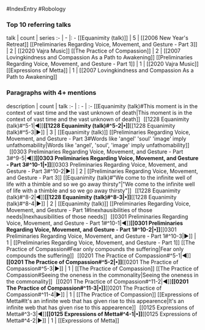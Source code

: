 #IndexEntry #Robology

### Top 10 referring talks
talk | count | series
:- | - |: -
[[Equanimity (talk)]] | 5 | [[2006 New Year's Retreat]]
[[Preliminaries Regarding Voice, Movement, and Gesture - Part 3]] | 2 | [[2020 Vajra Music]]
[[The Practice of Compassion]] | 2 | [[2007 Lovingkindness and Compassion As a Path to Awakening]]
[[Preliminaries Regarding Voice, Movement, and Gesture - Part 1]] | 1 | [[2020 Vajra Music]]
[[Expressions of Metta]] | 1 | [[2007 Lovingkindness and Compassion As a Path to Awakening]]

### Paragraphs with 4+ mentions
description | count | talk
:- | : - | :-
[[Equanimity (talk)#This moment is in the context of vast time and the vast unknown of death\|This moment is in the context of vast time and the vast unknown of death]] &nbsp;&nbsp;[[1228 Equanimity (talk)#^5-1\|◀]]**[[1228 Equanimity (talk)#^5-2\|•]]**[[1228 Equanimity (talk)#^5-3\|▶]] | 3 | [[Equanimity (talk)]]
[[Preliminaries Regarding Voice, Movement, and Gesture - Part 3#Words like 'angel' 'soul' 'image' imply unfathomability\|Words like 'angel', 'soul', 'image' imply unfathomability]] &nbsp;&nbsp;[[0303 Preliminaries Regarding Voice, Movement, and Gesture - Part 3#^9-5\|◀]]**[[0303 Preliminaries Regarding Voice, Movement, and Gesture - Part 3#^10-1\|•]]**[[0303 Preliminaries Regarding Voice, Movement, and Gesture - Part 3#^10-2\|▶]] | 2 | [[Preliminaries Regarding Voice, Movement, and Gesture - Part 3]]
[[Equanimity (talk)#"We come to the infinite well of life with a thimble and so we go away thirsty"\|"We come to the infinite well of life with a thimble and so we go away thirsty"]] &nbsp;&nbsp;[[1228 Equanimity (talk)#^8-2\|◀]]**[[1228 Equanimity (talk)#^8-3\|•]]**[[1228 Equanimity (talk)#^8-4\|▶]] | 2 | [[Equanimity (talk)]]
[[Preliminaries Regarding Voice, Movement, and Gesture - Part 1#Inexhausibilities of those needs\|Inexhausibilities of those needs]] &nbsp;&nbsp;[[0301 Preliminaries Regarding Voice, Movement, and Gesture - Part 1#^10-1\|◀]]**[[0301 Preliminaries Regarding Voice, Movement, and Gesture - Part 1#^10-2\|•]]**[[0301 Preliminaries Regarding Voice, Movement, and Gesture - Part 1#^10-3\|▶]] | 1 | [[Preliminaries Regarding Voice, Movement, and Gesture - Part 1]]
[[The Practice of Compassion#Fear only compounds the suffering\|Fear only compounds the suffering]] &nbsp;&nbsp;[[0201 The Practice of Compassion#^5-1\|◀]]**[[0201 The Practice of Compassion#^5-2\|•]]**[[0201 The Practice of Compassion#^5-3\|▶]] | 1 | [[The Practice of Compassion]]
[[The Practice of Compassion#Seeing the oneness in the commonality\|Seeing the oneness in the commonality]] &nbsp;&nbsp;[[0201 The Practice of Compassion#^11-2\|◀]]**[[0201 The Practice of Compassion#^11-3\|•]]**[[0201 The Practice of Compassion#^11-4\|▶]] | 1 | [[The Practice of Compassion]]
[[Expressions of Metta#It's an infinite web that has given rise to this appearence\|It's an infinite web that has given rise to this appearence]] &nbsp;&nbsp;[[0125 Expressions of Metta#^3-3\|◀]]**[[0125 Expressions of Metta#^4-1\|•]]**[[0125 Expressions of Metta#^4-2\|▶]] | 1 | [[Expressions of Metta]]

